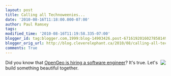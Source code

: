 ```yaml
---
layout: post
title: Calling all Technoweenies...
date: '2010-08-16T11:18:00.000-07:00'
author: Paul Ramsey
tags: 
modified_time: '2010-08-16T11:19:58.335-07:00'
blogger_id: tag:blogger.com,1999:blog-14903426.post-6716192016027858149
blogger_orig_url: http://blog.cleverelephant.ca/2010/08/calling-all-technoweenies.html
comments: True
---
```


<img src="http://s3.amazonaws.com/satisfaction-production/public/uploaded_images/3765416/opengeo_full_aspect_medium.png" style="float:right;"/>Did you know that [OpenGeo is hiring a software engineer](http://opengeo.org/about/careers/software-engineer/)? It's true. Let's build something beautiful together.

